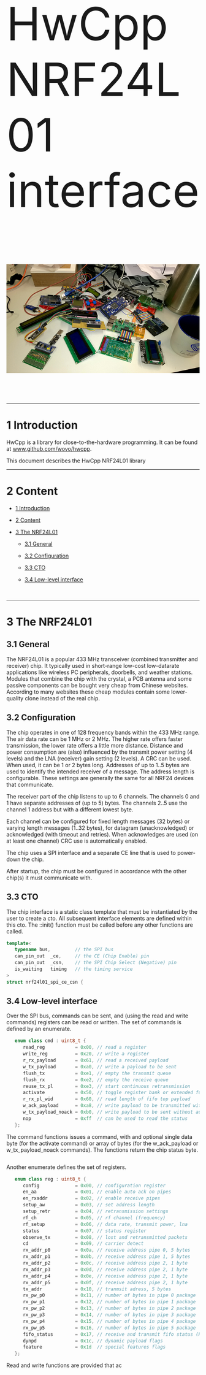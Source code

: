 <p style="font-size:120px">HwCpp<br>NRF24L01 interface</p>

![my desktop is a mess](images/desktop-mess.png)

<p>&nbsp;</p>
<p>&nbsp;</p>

<!-- update example_path( "../include/chips" ) -->

<!--
TO DO list
-->

<!-- update example_path( "../include/chips/" ) -->


*****************************************************************************

<a name="toc-anchor-0"></a>

# 1 Introduction

HwCpp is a library for close-to-the-hardware programming.
It can be found at www.github.com/wovo/hwcpp.

This document describes the HwCpp NRF24L01 library


*****************************************************************************

<a name="toc-anchor-1"></a>

# 2 Content

<!-- update table_of_contents( input, 3 ) -->

  - [1 Introduction](#toc-anchor-0)

  - [2 Content](#toc-anchor-1)

  - [3 The NRF24L01](#toc-anchor-2)

    - [3.1 General](#toc-anchor-3)

    - [3.2 Configuration](#toc-anchor-4)

    - [3.3 CTO](#toc-anchor-5)

    - [3.4 Low-level interface](#toc-anchor-6)

<!-- update end -->



<p style="page-break-before: always;">&nbsp;</p>

*****************************************************************************

<a name="toc-anchor-2"></a>

# 3 The NRF24L01

<a name="toc-anchor-3"></a>

## 3.1 General

The NRF24L01 is a popular 433 MHz transceiver 
(combined transmitter and receiver) chip. 
It typically used in short-range low-cost low-datarate applications like
wireless PC peripherals, doorbells, and weather stations.
Modules that combine the chip with the crystal, a PCB antenna and
some passive components can be bought very cheap from Chinese websites.
According to many websites these cheap modules contain some lower-quality
clone instead of the real chip.

<a name="toc-anchor-4"></a>

## 3.2 Configuration

The chip operates in one of 128 frequency bands within the 433 MHz range.
The air data rate can be 1 MHz or 2 MHz. 
The higher rate offers faster transmission, the lower rate offers a little
more distance.
Distance and power consumption are (also) influenced by the 
transmit power setting (4 levels) and the LNA (receiver) gain setting 
(2 levels). 
A CRC can be used. When used, it can be 1 or 2 bytes long.
Addresses of up to 1..5 bytes are used to identify the 
intended receiver of a message.
The address length is configurable.
These settings are generally the same for all NRF24 devices that
communicate.

The receiver part of the chip listens to up to 6 channels.
The channels 0 and 1 have separate addresses of (up to 5) bytes.
The channels 2..5 use the channel 1 address but with a different
lowest byte.

Each channel can be configured for fixed length messages (32 bytes)
or varying length messages (1..32 bytes), for datagram (unacknowledged)
or acknowledged (with timeout and retries). 
When acknowledges are used (on at least one channel) CRC use is 
automatically enabled.

The chip uses a SPI interface and a separate CE line that is used
to power-down the chip.

After startup, the chip must be configured in accordance with the
other chip(s) it must communicate with.

<a name="toc-anchor-5"></a>

## 3.3 CTO

The chip interface is a static class template that must be
instantiated by the user to create a cto.
All subsequent interface elements are defined within this 
cto.
The ::init() function must be called before any other
functions are called.

<!-- update quote( input, "hwcpp-nrf24l01.hpp", "##cto" ) -->
~~~C++
template<
   typename bus,         // the SPI bus
   can_pin_out  _ce,     // the CE (Chip Enable) pin
   can_pin_out  _csn,    // the SPI Chip Select (Negative) pin
   is_waiting   timing   // the timing service
>
struct nrf24l01_spi_ce_csn {
~~~

<a name="toc-anchor-6"></a>

## 3.4 Low-level interface

Over the SPI bus, commands can be sent, and (using the
read and write commands) registers can be read or written.
The set of commands is defined by an enumerate.

<!-- update quote( input, "hwcpp-nrf24l01.hpp", "##commands" ) -->
~~~C++
   enum class cmd : uint8_t {
      read_reg           = 0x00, // read a register
      write_reg          = 0x20, // write a register
      r_rx_payload       = 0x61, // read a received payload
      w_tx_payload       = 0xa0, // write a payload to be sent
      flush_tx           = 0xe1, // empty the transmit queue
      flush_rx           = 0xe2, // empty the receive queue
      reuse_tx_pl        = 0xe3, // start continuous retransmission
      activate           = 0x50, // toggle register bank or extended functions
      r_rx_pl_wid        = 0x60, // read length of fifo top payload
      w_ack_payload      = 0xa8, // write payload to be transmitted with ack
      w_tx_payload_noack = 0xb0, // write payload to be sent without auto-ack
      nop                = 0xff  // can be used to read the status
   };
~~~

The command functions issues a command, 
with and optional single data byte (for the activate command) 
or array of bytes (for the w_ack_payload or w_tx_payload_noack commands).
The functions return the chip status byte.

<!-- update quote( input, "hwcpp-nrf24l01.hpp", "##command" ) -->
~~~C++
~~~~

Another enumerate defines the set of registers.

<!-- update quote( input, "hwcpp-nrf24l01.hpp", "##registers" ) -->
~~~C++
   enum class reg : uint8_t {
      config             = 0x00, // configuration register
      en_aa              = 0x01, // enable auto ack on pipes
      en_rxaddr          = 0x02, // enable receive pipes
      setup_aw           = 0x03, // set address length
      setup_retr         = 0x04, // retransmission settings
      rf_ch              = 0x05, // rf channel (frequency)
      rf_setup           = 0x06, // data rate, transmit power, lna
      status             = 0x07, // status register
      observe_tx         = 0x08, // lost and retransmitted packets
      cd                 = 0x09, // carrier detect
      rx_addr_p0         = 0x0a, // receive address pipe 0, 5 bytes
      rx_addr_p1         = 0x0b, // receive address pipe 1, 5 bytes
      rx_addr_p2         = 0x0c, // receive address pipe 2, 1 byte
      rx_addr_p3         = 0x0d, // receive address pipe 2, 1 byte
      rx_addr_p4         = 0x0e, // receive address pipe 2, 1 byte
      rx_addr_p5         = 0x0f, // receive address pipe 2, 1 byte
      tx_addr            = 0x10, // tranmsit adress, 5 bytes
      rx_pw_p0           = 0x11, // number of bytes in pipe 0 package
      rx_pw_p1           = 0x12, // number of bytes in pipe 1 package
      rx_pw_p2           = 0x13, // number of bytes in pipe 2 package
      rx_pw_p3           = 0x14, // number of bytes in pipe 3 package
      rx_pw_p4           = 0x15, // number of bytes in pipe 4 package
      rx_pw_p5           = 0x16, // number of bytes in pipe 5 package
      fifo_status        = 0x17, // receive and transmit fifo status (RO)
      dynpd              = 0x1c, // dynamic payload flags
      feature            = 0x1d  // special features flags
   };
~~~

Read and write functions are provided that ac

